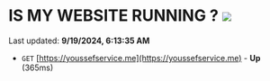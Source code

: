 # IS MY WEBSITE RUNNING ? [![](https://img.shields.io/static/v1?label=Sponsor&message=%E2%9D%A4&logo=GitHub&color=%23fe8e86)](https://github.com/sponsors/Youssef-Lehmam)

Last updated: **9/19/2024, 6:13:35 AM**

- `GET` [https://youssefservice.me](https://youssefservice.me) - **Up** (365ms)
